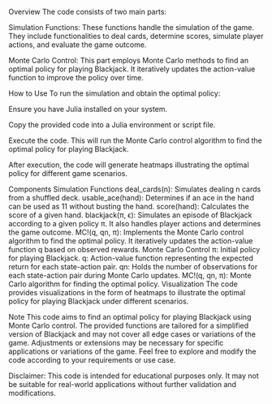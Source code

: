 Overview
The code consists of two main parts:

Simulation Functions: These functions handle the simulation of the game. They include functionalities to deal cards, determine scores, simulate player actions, and evaluate the game outcome.

Monte Carlo Control: This part employs Monte Carlo methods to find an optimal policy for playing Blackjack. It iteratively updates the action-value function to improve the policy over time.

How to Use
To run the simulation and obtain the optimal policy:

Ensure you have Julia installed on your system.

Copy the provided code into a Julia environment or script file.

Execute the code. This will run the Monte Carlo control algorithm to find the optimal policy for playing Blackjack.

After execution, the code will generate heatmaps illustrating the optimal policy for different game scenarios.

Components
Simulation Functions
deal_cards(n): Simulates dealing n cards from a shuffled deck.
usable_ace(hand): Determines if an ace in the hand can be used as 11 without busting the hand.
score(hand): Calculates the score of a given hand.
blackjack(π, ϵ): Simulates an episode of Blackjack according to a given policy π. It also handles player actions and determines the game outcome.
MC!(q, qn, π): Implements the Monte Carlo control algorithm to find the optimal policy. It iteratively updates the action-value function q based on observed rewards.
Monte Carlo Control
π: Initial policy for playing Blackjack.
q: Action-value function representing the expected return for each state-action pair.
qn: Holds the number of observations for each state-action pair during Monte Carlo updates.
MC!(q, qn, π): Monte Carlo algorithm for finding the optimal policy.
Visualization
The code provides visualizations in the form of heatmaps to illustrate the optimal policy for playing Blackjack under different scenarios.

Note
This code aims to find an optimal policy for playing Blackjack using Monte Carlo control.
The provided functions are tailored for a simplified version of Blackjack and may not cover all edge cases or variations of the game.
Adjustments or extensions may be necessary for specific applications or variations of the game.
Feel free to explore and modify the code according to your requirements or use case.

Disclaimer: This code is intended for educational purposes only. It may not be suitable for real-world applications without further validation and modifications.
